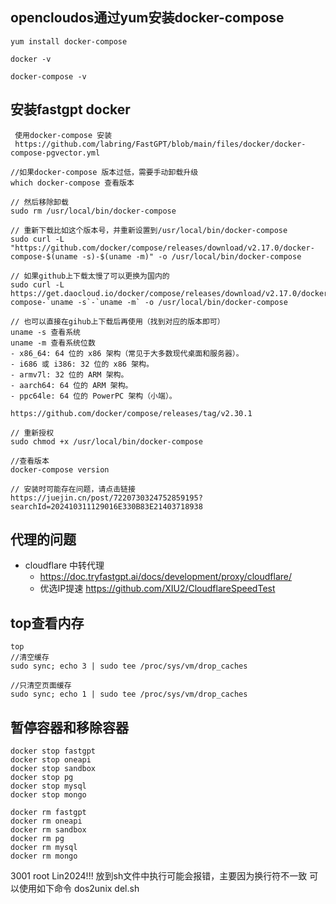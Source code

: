 ## opencloudos通过yum安装docker-compose
```
yum install docker-compose

docker -v

docker-compose -v
```

## 安装fastgpt docker
```
 使用docker-compose 安装
 https://github.com/labring/FastGPT/blob/main/files/docker/docker-compose-pgvector.yml

//如果docker-compose 版本过低，需要手动卸载升级
which docker-compose 查看版本

// 然后移除卸载
sudo rm /usr/local/bin/docker-compose

// 重新下载比如这个版本号，并重新设置到/usr/local/bin/docker-compose
sudo curl -L "https://github.com/docker/compose/releases/download/v2.17.0/docker-compose-$(uname -s)-$(uname -m)" -o /usr/local/bin/docker-compose

// 如果github上下载太慢了可以更换为国内的
sudo curl -L https://get.daocloud.io/docker/compose/releases/download/v2.17.0/docker-compose-`uname -s`-`uname -m` -o /usr/local/bin/docker-compose

// 也可以直接在gihub上下载后再使用（找到对应的版本即可）
uname -s 查看系统
uname -m 查看系统位数
- x86_64: 64 位的 x86 架构（常见于大多数现代桌面和服务器）。
- i686 或 i386: 32 位的 x86 架构。
- armv7l: 32 位的 ARM 架构。
- aarch64: 64 位的 ARM 架构。
- ppc64le: 64 位的 PowerPC 架构（小端）。

https://github.com/docker/compose/releases/tag/v2.30.1

// 重新授权
sudo chmod +x /usr/local/bin/docker-compose

//查看版本
docker-compose version

// 安装时可能存在问题，请点击链接
https://juejin.cn/post/7220730324752859195?searchId=202410311129016E330B83E21403718938
```

## 代理的问题
- cloudflare 中转代理
  - https://doc.tryfastgpt.ai/docs/development/proxy/cloudflare/
  - 优选IP提速 https://github.com/XIU2/CloudflareSpeedTest

## top查看内存
```
top
//清空缓存
sudo sync; echo 3 | sudo tee /proc/sys/vm/drop_caches

//只清空页面缓存
sudo sync; echo 1 | sudo tee /proc/sys/vm/drop_caches
```



## 暂停容器和移除容器
```
docker stop fastgpt
docker stop oneapi
docker stop sandbox
docker stop pg
docker stop mysql
docker stop mongo

docker rm fastgpt
docker rm oneapi
docker rm sandbox
docker rm pg
docker rm mysql
docker rm mongo
```
3001 root Lin2024!!!
放到sh文件中执行可能会报错，主要因为换行符不一致
可以使用如下命令 dos2unix del.sh